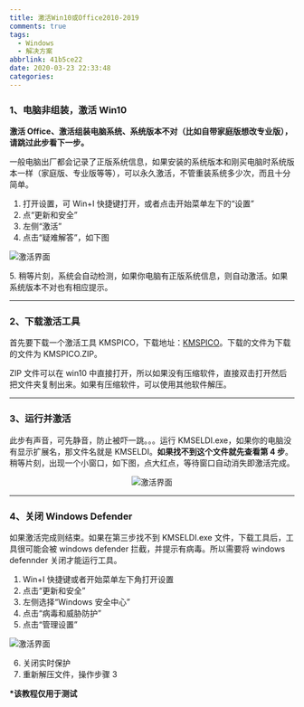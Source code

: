 ```yaml
---
title: 激活Win10或Office2010-2019
comments: true
tags:
  - Windows
  - 解决方案
abbrlink: 41b5ce22
date: 2020-03-23 22:33:48
categories:
---
```


### 1、电脑非组装，激活 Win10

**激活 Office、激活组装电脑系统、系统版本不对（比如自带家庭版想改专业版），请跳过此步看下一步。**

一般电脑出厂都会记录了正版系统信息，如果安装的系统版本和刚买电脑时系统版本一样（家庭版、专业版等等），可以永久激活，不管重装系统多少次，而且十分简单。

1. 打开设置，可 Win+I 快捷键打开，或者点击开始菜单左下的“设置”
2. 点“更新和安全”
3. 左侧“激活”
4. 点击“疑难解答”，如下图
   <center>

![激活界面](./1.png)

</center>
5. 稍等片刻，系统会自动检测，如果你电脑有正版系统信息，则自动激活。如果系统版本不对也有相应提示。

---

### 2、下载激活工具

首先要下载一个激活工具 KMSPICO，下载地址：[KMSPICO](https://pan.baidu.com/s/1nCSYzQ5EztDYuRc4QQ__qg)。下载的文件为下载的文件为 KMSPICO.ZIP。

ZIP 文件可以在 win10 中直接打开，所以如果没有压缩软件，直接双击打开然后把文件夹复制出来。如果有压缩软件，可以使用其他软件解压。

---

### 3、运行并激活

此步有声音，可先静音，防止被吓一跳。。。运行 KMSELDI.exe，如果你的电脑没有显示扩展名，那文件名就是 KMSELDI。**如果找不到这个文件就先查看第 4 步**。稍等片刻，出现一个小窗口，如下图，点大红点，等待窗口自动消失即激活完成。

<center>

![激活界面](./2.png)

</center>

---

### 4、关闭 Windows Defender

如果激活完成则结束。如果在第三步找不到 KMSELDI.exe 文件，下载工具后，工具很可能会被 windows defender 拦截，并提示有病毒。所以需要将 windows defennder 关闭才能运行工具。

1. Win+I 快捷键或者开始菜单左下角打开设置
2. 点击“更新和安全”
3. 左侧选择“Windows 安全中心”
4. 点击“病毒和威胁防护”
5. 点击“管理设置”
   <center>

![激活界面](./3.png)

</center>

6. 关闭实时保护
7. 重新解压文件，操作步骤 3

**\*该教程仅用于测试**
